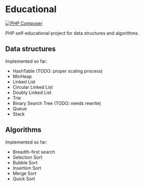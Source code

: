 # Educational

[![PHP Composer](https://github.com/dukem1/edu/workflows/PHP%20Composer/badge.svg)](https://github.com/dukem1/edu/actions)

PHP self-educational project for data structures and algorithms.

## Data structures
Implemented so far:
- HashTable (TODO: proper scaling process)
- MinHeap
- Linked List
- Circular Linked List
- Doubly Linked List
- Trie
- Binary Search Tree (TODO: needs rewrite)
- Queue
- Stack

## Algorithms
Implemented so far:
- Breadth-first search
- Selection Sort
- Bubble Sort
- Insertion Sort
- Merge Sort
- Quick Sort
